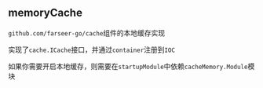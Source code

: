 ## memoryCache
`github.com/farseer-go/cache`组件的本地缓存实现

实现了`cache.ICache`接口，并通过`container`注册到`IOC`

如果你需要开启本地缓存，则需要在`startupModule`中依赖`cacheMemory.Module`模块